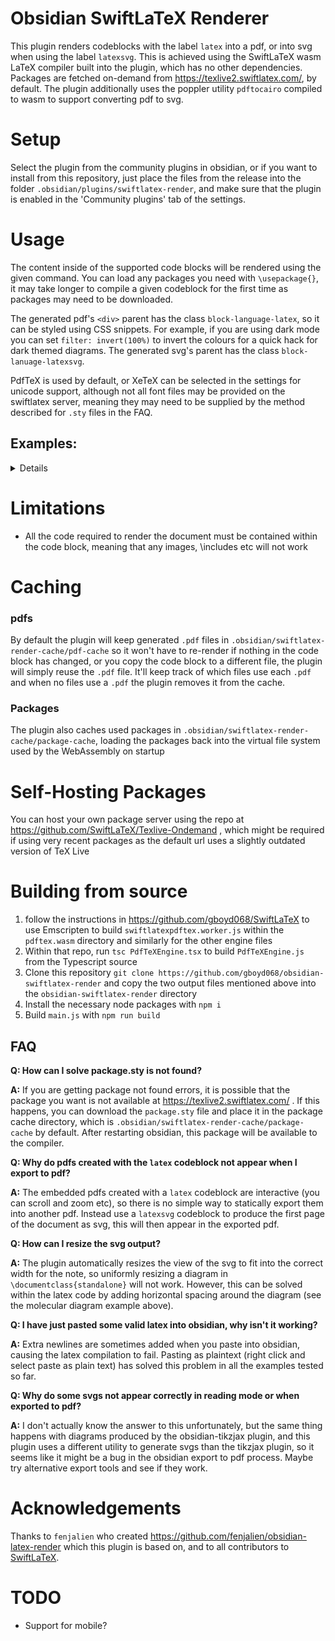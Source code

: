 # Obsidian SwiftLaTeX Renderer

This plugin renders codeblocks with the label `latex` into a pdf, or into svg when using the label `latexsvg`. This is achieved using the SwiftLaTeX wasm LaTeX compiler built into the plugin, which has no other dependencies. Packages are fetched on-demand from https://texlive2.swiftlatex.com/, by default.
The plugin additionally uses the poppler utility `pdftocairo` compiled to wasm to support converting pdf to svg.

# Setup
Select the plugin from the community plugins in obsidian, or if you want to install from this repository, just place the files from the release into the folder `.obsidian/plugins/swiftlatex-render`, and make sure that the plugin is enabled in the 'Community plugins' tab of the settings.

# Usage
The content inside of the supported code blocks will be rendered using the given command. You can load any packages you need with `\usepackage{}`, it may take longer to compile a given codeblock for the first time as packages may need to be downloaded.

The generated pdf's `<div>` parent has the class `block-language-latex`, so it can be styled using CSS snippets. For example, if you are using dark mode you can set `filter: invert(100%)` to invert the colours for a quick hack for dark themed diagrams.
The generated svg's parent has the class `block-lanuage-latexsvg`.

PdfTeX is used by default, or XeTeX can be selected in the settings for unicode support, although not all font files may be provided on the swiftlatex server, meaning they may need to be supplied by the method described for `.sty` files in the FAQ.
## Examples:

<details>

<img src="https://github.com/gboyd068/obsidian-swiftlatex-render/blob/master/examples/scrollable_sample.png?raw=true" width="60%" display="block" margin="auto">

<details>
<summary>Codeblock</summary>

Using codeblock type `latex`
```
\documentclass[]{article}

%%%%%%%%%%%%%%%%%%%
% Packages/Macros %
%%%%%%%%%%%%%%%%%%%
\usepackage{amssymb,latexsym,amsmath}     % Standard packages


%%%%%%%%%%%
% Margins %
%%%%%%%%%%%
\addtolength{\textwidth}{1.0in}
\addtolength{\textheight}{1.00in}
\addtolength{\evensidemargin}{-0.75in}
\addtolength{\oddsidemargin}{-0.75in}
\addtolength{\topmargin}{-.50in}


%%%%%%%%%%%%%%%%%%%%%%%%%%%%%%
% Theorem/Proof Environments %
%%%%%%%%%%%%%%%%%%%%%%%%%%%%%%
\newtheorem{theorem}{Theorem}
\newenvironment{proof}{\noindent{\bf Proof:}}{$\hfill \Box$ \vspace{10pt}}  


%%%%%%%%%%%%
% Document %
%%%%%%%%%%%%
\begin{document}

\title{Sample \LaTeX ~File}
\author{David P. Little}
\maketitle

\begin{abstract}
This document represents the output from the file ``sample.tex" once compiled using your favorite \LaTeX compiler.  This file should serve as a good example of the basic structure of a ``.tex" file as well as many of the most basic commands needed for typesetting documents involving mathematical symbols and expressions.  For more of a description on how each command works, please consult the links found on our course webpage.
\end{abstract}


\section{Lists}
%%%%%%%%%%%%%%%
\begin{enumerate}
\item {\bf First Point (Bold Face)}
\item {\em Second Point (Italic)}
\item {\Large Third Point (Large Font)}
    \begin{enumerate}
        \item {\small First Subpoint (Small Font)} 
        \item {\tiny Second Subpoint (Tiny Font)} 
        \item {\Huge Third Subpoint (Huge Font)} 
    \end{enumerate}
\item[$\bullet$] {\sf Bullet Point (Sans Serif)}
\item[$\circ$] {\sc Circle Point (Small Caps)} 
\end{enumerate}


\section{Equations}
%%%%%%%%%%%%%%%%%%%

\subsection{Binomial Theorem}
\begin{theorem}[Binomial Theorem]
For any nonnegative integer $n$, we have
$$(1+x)^n = \sum_{i=0}^n {n \choose i} x^i$$
\end{theorem}

\subsection{Taylor Series}
The Taylor series expansion for the function $e^x$ is given by
\begin{equation}
e^x = 1 + x + \frac{x^2}{2} + \frac{x^3}{6} + \cdots = \sum_{n\geq 0} \frac{x^n}{n!}
\end{equation}


\subsection{Sets}

\begin{theorem}
For any sets $A$, $B$ and $C$, we have
$$ (A\cup B)-(C-A) = A \cup (B-C)$$
\end{theorem}

\begin{proof}
\begin{eqnarray*}
(A\cup B)-(C-A) &=& (A\cup B) \cap (C-A)^c\\
&=& (A\cup B) \cap (C \cap A^c)^c \\
&=& (A\cup B) \cap (C^c \cup A) \\
&=& A \cup (B\cap C^c) \\
&=& A \cup (B-C)
\end{eqnarray*}
\end{proof}


\section{Tables}
%%%%%%%%%%%%%%%%
\begin{center}
\begin{tabular}{l||c|r}
left justified & center & right justified \\ \hline
1 & 3.14159 & 5 \\
2.4678 & 3 &  1234 \\ \hline \hline
3.4678 & 6.14159 & 1239
\end{tabular}
\end{center}


\section{A Picture}
%%%%%%%%%%%%%%%%%%%
\begin{center}
\begin{picture}(100,100)(0,0)
\setlength{\unitlength}{1pt}
\put(20,70){\circle{30}}  \put(20,70){\circle*{10}}   % left eye
\put(80,70){\circle{30}}  \put(80,70){\circle*{10}}   % right eye
\put(40,40){\line(1,2){10}} \put(60,40){\line(-1,2){10}} \put(40,40){\line(1,0){20}} % nose
\put(50,20){\oval(80,10)[b]} % mouth
\multiput(0,90)(4,0){10}{\line(1,3){4}}  % left eyebrow
\multiput(100,90)(-4,0){10}{\line(-1,3){4}}  % right eyebrow
\end{picture}
\end{center}


\end{document}
```
</details>

<img src="https://github.com/gboyd068/obsidian-swiftlatex-render/blob/master/examples/caffeine.png?raw=true" width="100%" display="block" margin="auto">

<details>
  <summary>Codeblock</summary>

Using codeblock type `latexsvg`
```
\documentclass{standalone}
\usepackage{chemfig}
\begin{document}
\hspace{3cm}
\chemfig{*6((=O)-N(-H)-(*5(-N=-N(-H)-))=-(=O)-N(-H)-)}
\hspace{3cm}
\end{document}
```

Note the use of `\hspace` to add whitespace either side of the diagram to reduce the displayed size in obsidian.
</details>

<img src="https://github.com/gboyd068/obsidian-swiftlatex-render/blob/master/examples/lindenmayer.png?raw=true" width="80%" display="block" margin="auto">

<details>
  <summary>Codeblock</summary>

Using codeblock type `latexsvg`
```
% Lindenmayer systems
% Dec 18, 2011, Stefan Kottwitz
% http://texblog.net
\documentclass{standalone}
\usepackage{tikz}
\usetikzlibrary{lindenmayersystems}
\usetikzlibrary[shadings]
\begin{document}
\pgfdeclarelindenmayersystem{Koch curve}{
  \rule{F -> F-F++F-F}}
\pgfdeclarelindenmayersystem{Sierpinski triangle}{
  \rule{F -> G-F-G}
  \rule{G -> F+G+F}}
\pgfdeclarelindenmayersystem{Fractal plant}{
  \rule{X -> F-[[X]+X]+F[+FX]-X}
  \rule{F -> FF}}
\pgfdeclarelindenmayersystem{Hilbert curve}{
  \rule{L -> +RF-LFL-FR+}
  \rule{R -> -LF+RFR+FL-}}
%\hspace*{-4cm}
\begin{tabular}{cc}
\begin{tikzpicture}
\shadedraw[shading=color wheel] 
[l-system={Koch curve, step=2pt, angle=60, axiom=F++F++F, order=4}]
lindenmayer system -- cycle;
\end{tikzpicture}
&
\begin{tikzpicture}
\shadedraw [top color=white, bottom color=blue!80, draw=blue!80!black]
[l-system={Sierpinski triangle, step=2pt, angle=60, axiom=F, order=8}]
lindenmayer system -- cycle;
\end{tikzpicture}
\\
\begin{tikzpicture}
    \shadedraw [bottom color=white, top color=red!80, draw=red!80!black]
    [l-system={Hilbert curve, axiom=L, order=5, step=8pt, angle=90}]
    lindenmayer system; 
\end{tikzpicture}
&
\begin{tikzpicture}
    \draw [green!50!black, rotate=90]
    [l-system={Fractal plant, axiom=X, order=6, step=2pt, angle=25}]
    lindenmayer system; 
\end{tikzpicture}
\end{tabular}
\end{document}
```
</details>

</details>

# Limitations
- All the code required to render the document must be contained within the code block, meaning that any images, \includes etc will not work

# Caching

### pdfs
By default the plugin will keep generated `.pdf` files in `.obsidian/swiftlatex-render-cache/pdf-cache` so it won't have to re-render if nothing in the code block has changed, or you copy the code block to a different file, the plugin will simply reuse the `.pdf` file. It'll keep track of which files use each `.pdf` and when no files use a `.pdf` the plugin removes it from the cache.

### Packages
The plugin also caches used packages in `.obsidian/swiftlatex-render-cache/package-cache`, loading the packages back into the virtual file system used by the WebAssembly on startup

# Self-Hosting Packages
You can host your own package server using the repo at https://github.com/SwiftLaTeX/Texlive-Ondemand , which might be required if using very recent packages as the default url uses a slightly outdated version of TeX Live

# Building from source
1. follow the instructions in https://github.com/gboyd068/SwiftLaTeX to use Emscripten to build `swiftlatexpdftex.worker.js` within the `pdftex.wasm` directory and similarly for the other engine files
2. Within that repo, run `tsc PdfTeXEngine.tsx` to build `PdfTeXEngine.js` from the Typescript source
3. Clone this repository `git clone https://github.com/gboyd068/obsidian-swiftlatex-render`
and copy the two output files mentioned above into the `obsidian-swiftlatex-render` directory
4. Install the necessary node packages with `npm i`
5. Build `main.js` with `npm run build`

## FAQ

**Q: How can I solve package.sty is not found?**

**A:** If you are getting package not found errors, it is possible that the package you want is not available at https://texlive2.swiftlatex.com/ .
If this happens, you can download the `package.sty` file and place it in the package cache directory, which is `.obsidian/swiftlatex-render-cache/package-cache` by default.
After restarting obsidian, this package will be available to the compiler.

**Q: Why do pdfs created with the `latex` codeblock not appear when I export to pdf?**

**A:** The embedded pdfs created with a `latex` codeblock are interactive (you can scroll and zoom etc), so there is no simple way to statically export them into another pdf. Instead use a `latexsvg` codeblock to produce the first page of the document as svg, this will then appear in the exported pdf.

**Q: How can I resize the svg output?**

**A:** The plugin automatically resizes the view of the svg to fit into the correct width for the note, so uniformly resizing a diagram in `\documentclass{standalone}` will not work.
However, this can be solved within the latex code by adding horizontal spacing around the diagram (see the molecular diagram example above).

**Q: I have just pasted some valid latex into obsidian, why isn't it working?**

**A:** Extra newlines are sometimes added when you paste into obsidian, causing the latex compilation to fail. Pasting as plaintext (right click and select paste as plain text) has solved this problem in all the examples tested so far.

**Q: Why do some svgs not appear correctly in reading mode or when exported to pdf?**

**A:** I don't actually know the answer to this unfortunately, but the same thing happens with diagrams produced by the obsidian-tikzjax plugin, and this plugin uses a different utility to generate svgs than the tikzjax plugin, so it seems like it might be a bug in the obsidian export to pdf process. Maybe try alternative export tools and see if they work.




# Acknowledgements
Thanks to `fenjalien` who created https://github.com/fenjalien/obsidian-latex-render which this plugin is based on, and to all contributors to [SwiftLaTeX](https://github.com/SwiftLaTeX/SwiftLaTeX).

# TODO
- Support for mobile?

